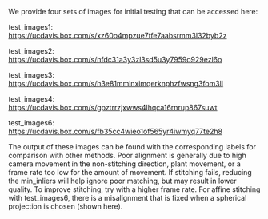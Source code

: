 We provide four sets of images for initial testing that can be accessed here:

test_images1: https://ucdavis.box.com/s/xz60o4mpzue7tfe7aabsrmm3l32byb2z

test_images2: https://ucdavis.box.com/s/nfdc31a3y3zl3sd5u3y7959o929ezl6o

test_images3: https://ucdavis.box.com/s/h3e81mmlnximqerknphzfwsng3fom3ll

test_images4: https://ucdavis.box.com/s/gpztrrzjxwws4lhqca16rnrup867suwt

test_images6: https://ucdavis.box.com/s/fb35cc4wieo1of565yr4iwmyq77te2h8



The output of these images can be found with the corresponding labels for comparison with other methods. Poor alignment is generally due to high camera movement in the non-stitching direction, plant movement, or a frame rate too low for the amount of movement. If stitching fails, reducing the min_inliers will help ignore poor matching, but may result in lower quality. To improve stitching, try with a higher frame rate. For affine stitching with test_images6, there is a misalignment that is fixed when a spherical projection is chosen (shown here).
